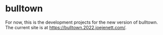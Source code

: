 # bulltown 
For now, this is the development projects for the new version of bulltown. The current site is at https://bulltown.2022.joejenett.com/.
